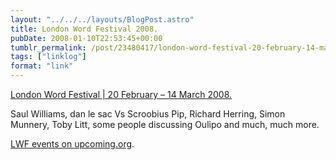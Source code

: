 ```yaml
---
layout: "../../../layouts/BlogPost.astro"
title: London Word Festival 2008.
pubDate: 2008-01-10T22:53:45+00:00
tumblr_permalink: /post/23480417/london-word-festival-20-february-14-march
tags: ["linklog"]
format: "link"
---
```


[London Word Festival | 20 February &#8211; 14 March 2008.][1]

Saul Williams, dan le sac Vs Scroobius Pip, Richard Herring, Simon Munnery, Toby Litt, some people discussing Oulipo and much, much more.

[LWF events on upcoming.org](http://upcoming.yahoo.com/tag/londonwordfestival/).

[1]: http://www.londonwordfestival.com/
